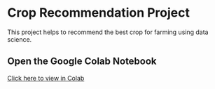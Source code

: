 #  Crop Recommendation Project

This project helps to recommend the best crop for farming using data science.

##  Open the Google Colab Notebook  
 [Click here to view in Colab](https://colab.research.google.com/drive/10VAmQgM6pYz4AQCwW2dIE8JG9gN3e4Ea?usp=sharing)
